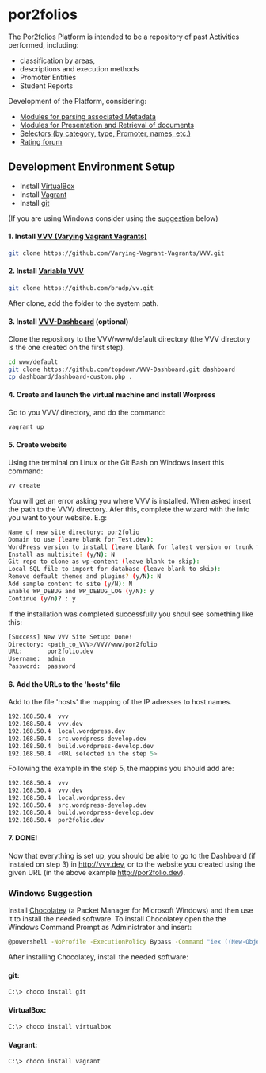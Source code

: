 # por2folios
The Por2folios Platform is intended to be a repository of past Activities performed, including: 
- classification by areas,  
- descriptions and execution methods  
- Promoter Entities  
- Student Reports  

Development of the Platform, considering: 
- [Modules for parsing associated Metadata](https://github.com/IST-Portfolios/por2folios/milestone/1) 
- [Modules for Presentation and Retrieval of documents](https://github.com/IST-Portfolios/por2folios/milestone/1)  
- [Selectors (by category, type, Promoter, names, etc.)](https://github.com/IST-Portfolios/por2folios/milestone/1) 
- [Rating forum](https://github.com/IST-Portfolios/por2folios/milestone/1) 

## Development Environment Setup

- Install [VirtualBox]
- Install [Vagrant]
- Install [git]

(If you are using Windows consider using the [suggestion](#windows-suggestion) below)

#### 1. Install [VVV (Varying Vagrant Vagrants)]
```sh
git clone https://github.com/Varying-Vagrant-Vagrants/VVV.git
```
#### 2. Install [Variable VVV]
```sh
git clone https://github.com/bradp/vv.git
```
After clone, add the folder to the system path.
#### 3. Install [VVV-Dashboard] (optional)
Clone the repository to the VVV/www/default directory (the VVV directory is the one created on the first step).
```sh
cd www/default
git clone https://github.com/topdown/VVV-Dashboard.git dashboard
cp dashboard/dashboard-custom.php .
```
#### 4. Create and launch the virtual machine and install Worpress
Go to you VVV/ directory, and do the command:
```sh
vagrant up
```
#### 5. Create website
Using the terminal on Linux or the Git Bash on Windows insert this command:
```sh
vv create
```
You will get an error asking you where VVV is installed. When asked insert the path to the VVV/ directory.
Afer this, complete the wizard with the info you want to your website.
E.g:
```sh
Name of new site directory: por2folio
Domain to use (leave blank for Test.dev):
WordPress version to install (leave blank for latest version or trunk for trunk/nightly version):
Install as multisite? (y/N): N
Git repo to clone as wp-content (leave blank to skip):
Local SQL file to import for database (leave blank to skip):
Remove default themes and plugins? (y/N): N
Add sample content to site (y/N): N
Enable WP_DEBUG and WP_DEBUG_LOG (y/N): y
Continue (y/n)? : y
```
If the installation was completed successfully you shoul see something like this:
```sh
[Success] New VVV Site Setup: Done!
Directory: <path_to_VVV>/VVV/www/por2folio
URL:       por2folio.dev
Username:  admin
Password:  password
```
#### 6. Add the URLs to the 'hosts' file
Add to the file 'hosts' the mapping of the IP adresses to host names.
```sh
192.168.50.4  vvv
192.168.50.4  vvv.dev
192.168.50.4  local.wordpress.dev
192.168.50.4  src.wordpress-develop.dev
192.168.50.4  build.wordpress-develop.dev
192.168.50.4  <URL selected in the step 5>
```
Following the example in the step 5, the mappins you should add are:
```sh
192.168.50.4  vvv
192.168.50.4  vvv.dev
192.168.50.4  local.wordpress.dev
192.168.50.4  src.wordpress-develop.dev
192.168.50.4  build.wordpress-develop.dev
192.168.50.4  por2folio.dev
```
#### 7. DONE!
Now that everything is set up, you should be able to go to the Dashboard (if instaled on step 3) in <http://vvv.dev>, or to the website you created using the given URL (in the above example <http://por2folio.dev>).
### Windows Suggestion
Install [Chocolatey] (a Packet Manager for Microsoft Windows) and then use it to install the needed software.
To install Chocolatey open the the Windows Command Prompt as Administrator and insert:
```sh
@powershell -NoProfile -ExecutionPolicy Bypass -Command "iex ((New-Object System.Net.WebClient).DownloadString('https://chocolatey.org/install.ps1'))" && SET "PATH=%PATH%;%ALLUSERSPROFILE%\chocolatey\bin"
```
After installing Chocolatey, install the needed software:
#### git:
```sh
C:\> choco install git
```

#### VirtualBox:
```sh
C:\> choco install virtualbox
```

#### Vagrant:
```sh
C:\> choco install vagrant
```

[Chocolatey]: <https://chocolatey.org/>
[git]: <https://git-scm.com/>
[Vagrant]: <https://www.vagrantup.com/>
[Variable VVV]: <https://github.com/bradp/vv>
[VirtualBox]: <https://www.virtualbox.org/>
[VVV (Varying Vagrant Vagrants)]: <https://github.com/Varying-Vagrant-Vagrants/VVV>
[VVV-Dashboard]: <https://github.com/topdown/VVV-Dashboard>
